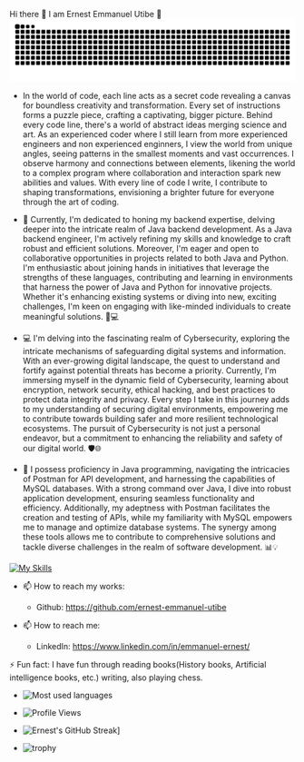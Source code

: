  Hi there 👋 I am Ernest Emmanuel Utibe 🧍
![me](https://raw.githubusercontent.com/shahradelahi/shahradelahi/output/github-contribution-grid-snake-dark.svg#gh-dark-mode-only)








- In the world of code, each line acts as a secret code revealing a canvas for boundless creativity and transformation. Every set of instructions forms a puzzle piece, crafting a captivating, bigger picture. Behind every code line, there's a world of abstract ideas merging science and art. As an experienced coder where I still learn from more experienced engineers and non experienced enginners, I view the world from unique angles, seeing patterns in the smallest moments and vast occurrences. I observe harmony and connections between elements, likening the world to a complex program where collaboration and interaction spark new abilities and values. With every line of code I write, I contribute to shaping transformations, envisioning a brighter future for everyone through the art of coding.


- 🌟 Currently, I'm dedicated to honing my backend expertise, delving deeper into the intricate realm of Java backend development. As a Java backend engineer, I'm actively refining my skills and knowledge to craft robust and efficient solutions. Moreover, I'm eager and open to collaborative opportunities in projects related to both Java and Python. I'm enthusiastic about joining hands in initiatives that leverage the strengths of these languages, contributing and learning in environments that harness the power of Java and Python for innovative projects. Whether it's enhancing existing systems or diving into new, exciting challenges, I'm keen on engaging with like-minded individuals to create meaningful solutions. 🚀💻

  
- 💻 I'm delving into the fascinating realm of Cybersecurity, exploring the intricate mechanisms of safeguarding digital systems and information. With an ever-growing digital landscape, the quest to understand and fortify against potential threats has become a priority. Currently, I'm immersing myself in the dynamic field of Cybersecurity, learning about encryption, network security, ethical hacking, and best practices to protect data integrity and privacy. Every step I take in this journey adds to my understanding of securing digital environments, empowering me to contribute towards building safer and more resilient technological ecosystems. The pursuit of Cybersecurity is not just a personal endeavor, but a commitment to enhancing the reliability and safety of our digital world. 🛡️🌐

- 🚀 I possess proficiency in Java programming, navigating the intricacies of Postman for API development, and harnessing the capabilities of MySQL databases. With a strong command over Java, I dive into robust application development, ensuring seamless functionality and efficiency. Additionally, my adeptness with Postman facilitates the creation and testing of APIs, while my familiarity with MySQL empowers me to manage and optimize database systems. The synergy among these tools allows me to contribute to comprehensive solutions and tackle diverse challenges in the realm of software development. 📊💡



 [![My Skills](https://skillicons.dev/icons?i=java,postman,mysql)](https://skillicons.dev)
 



- 📫 How to reach my works: 
  - Github: https://github.com/ernest-emmanuel-utibe
 
- 📫 How to reach me: 
  - LinkedIn: https://www.linkedin.com/in/emmanuel-ernest/


  

⚡ Fun fact: I have fun through reading books(History books, Artificial intelligence books, etc.) writing, also playing chess.



 - ![Most used languages](https://github-readme-stats.vercel.app/api/top-langs/?username=ernest-emmanuel-utibe)


 
 - ![Profile Views](https://komarev.com/ghpvc/?username=ernest-emmanuel-utibe&color=brightgreen&style=flat-square)



 - ![Ernest's GitHub Streak](https://github-readme-streak-stats.herokuapp.com?user=Ernest-O&theme=cobalt&date_format=j%20M%5B%20Y%5D&background=000000&border=7536B2&stroke=9243DD&ring=89502D&fire=FF9554&currStreakNum=D280FF&sideNums=BC52FF&currStreakLabel=64EAE2&sideLabels=48A8A2&dates=A42EE5)]



 - ![trophy](https://github-profile-trophy.vercel.app/?username=ernest-emmanuel-utibe&theme=nord)

